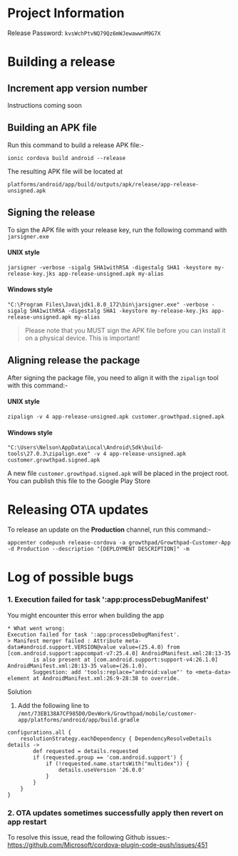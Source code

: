 # Project Information
Release Password: ```kvsWchPtvNQ79Qz6mWJewawwnM9G7X```

# Building a release
## Increment app version number
Instructions coming soon

## Building an APK file
Run this command to build a release APK file:- 
```
ionic cordova build android --release
```
The resulting APK file will be located at 
```
platforms/android/app/build/outputs/apk/release/app-release-unsigned.apk
```

## Signing the release
To sign the APK file with your release key, run the following command
with `jarsigner.exe`
#### UNIX style
```
jarsigner -verbose -sigalg SHA1withRSA -digestalg SHA1 -keystore my-release-key.jks app-release-unsigned.apk my-alias
```
#### Windows style
```
"C:\Program Files\Java\jdk1.8.0_172\bin\jarsigner.exe" -verbose -sigalg SHA1withRSA -digestalg SHA1 -keystore my-release-key.jks app-release-unsigned.apk my-alias
```
> Please note that you MUST sign the APK file before you can install it on a physical device. This is important!

## Aligning release the package
After signing the package file, you need to align it with the 
`zipalign` tool with this command:-
#### UNIX style
```
zipalign -v 4 app-release-unsigned.apk customer.growthpad.signed.apk
```
#### Windows style
```
"C:\Users\Nelson\AppData\Local\Android\Sdk\build-tools\27.0.3\zipalign.exe" -v 4 app-release-unsigned.apk customer.growthpad.signed.apk
```
A new file `customer.growthpad.signed.apk` will be placed in the project root. You can publish this 
file to the Google Play Store


# Releasing OTA updates
To release an update on the **Production** channel, run this command:-
```
appcenter codepush release-cordova -a growthpad/Growthpad-Customer-App -d Production --description "[DEPLOYMENT DESCRIPTION]" -m
```

# Log of possible bugs

### 1. Execution failed for task \':app:processDebugManifest\'
You might encounter this error when building the app

```
* What went wrong:
Execution failed for task ':app:processDebugManifest'.
> Manifest merger failed : Attribute meta-data#android.support.VERSION@value value=(25.4.0) from [com.android.support:appcompat-v7:25.4.0] AndroidManifest.xml:28:13-35
        is also present at [com.android.support:support-v4:26.1.0] AndroidManifest.xml:28:13-35 value=(26.1.0).
        Suggestion: add 'tools:replace="android:value"' to <meta-data> element at AndroidManifest.xml:26:9-28:38 to override.
```
Solution
1. Add the following line to `/mnt/73EB138A7CF985D0/DevWork/Growthpad/mobile/customer-app/platforms/android/app/build.gradle`

```
configurations.all {
    resolutionStrategy.eachDependency { DependencyResolveDetails details ->
        def requested = details.requested
        if (requested.group == 'com.android.support') {
            if (!requested.name.startsWith("multidex")) {
                details.useVersion '26.0.0'
            }
        }
    }
}
```

### 2. OTA updates sometimes successfully apply then revert on app restart
To resolve this issue, read the following Github issues:-
https://github.com/Microsoft/cordova-plugin-code-push/issues/451

